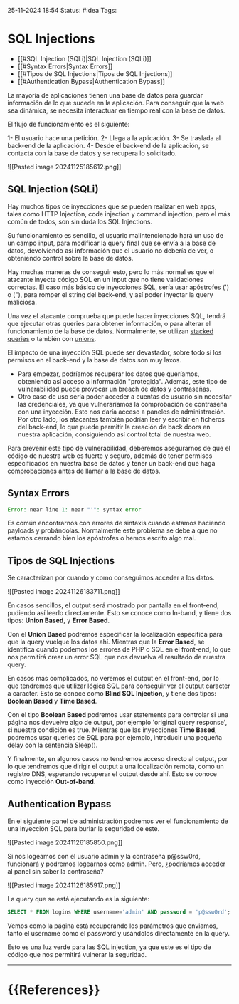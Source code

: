  25-11-2024 18:54
Status: #idea
Tags: 

# SQL Injections

- [[#SQL Injection (SQLi)|SQL Injection (SQLi)]]
- [[#Syntax Errors|Syntax Errors]]
- [[#Tipos de SQL Injections|Tipos de SQL Injections]]
- [[#Authentication Bypass|Authentication Bypass]]


La mayoría de aplicaciones tienen una base de datos para guardar información de lo que sucede en la aplicación. Para conseguir que la web sea dinámica, se necesita interactuar en tiempo real con la base de datos.

El flujo de funcionamiento es el siguiente:

1- El usuario hace una petición.
2- Llega a la aplicación.
3- Se traslada al back-end de la aplicación.
4- Desde el back-end de la aplicación, se contacta con la base de datos y se recupera lo solicitado.

![[Pasted image 20241125185612.png]]

## SQL Injection (SQLi)

Hay muchos tipos de inyecciones que se pueden realizar en web apps, tales como HTTP Injection, code injection y command injection, pero el más común de todos, son sin duda los SQL Injections.

Su funcionamiento es sencillo, el usuario malintencionado hará un uso de un campo input, para modificar la query final que se envía a la base de datos, devolviendo así información que el usuario no debería de ver, o obteniendo control sobre la base de datos.

Hay muchas maneras de conseguir esto, pero lo más normal es que el atacante inyecte código SQL en un input que no tiene validaciones correctas. El caso más básico de inyecciones SQL, sería usar apóstrofes (') o ("), para romper el string del back-end, y así poder inyectar la query maliciosa.

Una vez el atacante comprueba que puede hacer inyecciones SQL, tendrá que ejecutar otras queries para obtener información, o para alterar el funcionamiento de la base de datos. Normalmente, se utilizan [stacked queries](https://www.sqlinjection.net/stacked-queries/) o también con [unions](https://www.mysqltutorial.org/sql-union-mysql.aspx/).

El impacto de una inyección SQL puede ser devastador, sobre todo si los permisos en el back-end y la base de datos son muy laxos. 

- Para empezar, podríamos recuperar los datos que queríamos, obteniendo así acceso a información "protegida". Además, este tipo de vulnerabilidad puede provocar un breach de datos y contraseñas.
- Otro caso de uso sería poder acceder a cuentas de usuario sin necesitar las credenciales, ya que vulneraríamos la comprobación de contraseña con una inyección. Esto nos daría acceso a paneles de administración. Por otro lado, los atacantes también podrían leer y escribir en ficheros del back-end, lo que puede permitir la creación de back doors en nuestra aplicación, consiguiendo así control total de nuestra web.

Para prevenir este tipo de vulnerabilidad, deberemos asegurarnos de que el código de nuestra web es fuerte y seguro, además de tener permisos especificados en nuestra base de datos y tener un back-end que haga comprobaciones antes de llamar a la base de datos.

## Syntax Errors

```php
Error: near line 1: near "'": syntax error
```

Es común encontrarnos con errores de sintaxis cuando estamos haciendo payloads y probándolas. Normalmente este problema se debe a que no estamos cerrando bien los apóstrofes o hemos escrito algo mal.


## Tipos de SQL Injections

Se caracterizan por cuando y como conseguimos acceder a los datos.

![[Pasted image 20241126183711.png]]

En casos sencillos, el output será mostrado por pantalla en el front-end, pudiendo así leerlo directamente. Esto se conoce como In-band, y tiene dos tipos: **Union Based**, y **Error Based**.

Con el **Union Based** podremos especificar la localización específica para que la query vuelque los datos ahí. Mientras que la **Error Based**, se identifica cuando podemos los errores de PHP o SQL en el front-end, lo que nos permitirá crear un error SQL que nos devuelva el resultado de nuestra query.

En casos más complicados, no veremos el output en el front-end, por lo que tendremos que utilizar lógica SQL para conseguir ver el output caracter a caracter. Esto se conoce como **Blind SQL Injection**, y tiene dos tipos: **Boolean Based** y **Time Based**.

Con el tipo **Boolean Based** podremos usar statements para controlar si una página nos devuelve algo de output, por ejemplo 'original query response', si nuestra condición es true. Mientras que las inyecciones **Time Based**, podremos usar queries de SQL para por ejemplo, introducir una pequeña delay con la sentencia Sleep().

Y finalmente, en algunos casos no tendremos acceso directo al output, por lo que tendremos que dirigir el output a una localización remota, como un registro DNS, esperando recuperar el output desde ahí. Esto se conoce como inyección **Out-of-band**.

## Authentication Bypass

En el siguiente panel de administración podremos ver el funcionamiento de una inyección SQL para burlar la seguridad de este.

![[Pasted image 20241126185850.png]]

Si nos logeamos con el usuario admin y la contraseña p@ssw0rd, funcionará y podremos logearnos como admin. Pero, ¿podríamos acceder al panel sin saber la contraseña?

![[Pasted image 20241126185917.png]]

La query que se está ejecutando es la siguiente:

```sql
SELECT * FROM logins WHERE username='admin' AND password = 'p@ssw0rd';
```

Vemos como la página está recuperando los parámetros que enviamos, tanto el username como el password y usándolos directamente en la query.

Esto es una luz verde para las SQL injection, ya que este es el tipo de código que nos permitirá vulnerar la seguridad.



---
# {{References}}
